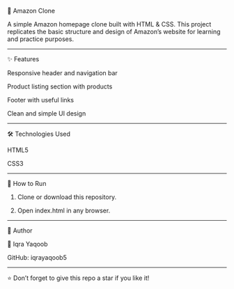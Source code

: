 🛒 Amazon Clone

A simple Amazon homepage clone built with HTML & CSS.
This project replicates the basic structure and design of Amazon’s website for learning and practice purposes.


---

✨ Features

Responsive header and navigation bar

Product listing section with products

Footer with useful links

Clean and simple UI design



---

🛠 Technologies Used

HTML5

CSS3



---

🚀 How to Run

1. Clone or download this repository.


2. Open index.html in any browser.




---

📌 Author

👤 Iqra Yaqoob

GitHub: iqrayaqoob5



---

⭐ Don’t forget to give this repo a star if you like it!
